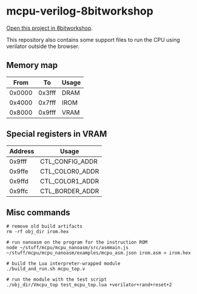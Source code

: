 # mcpu-verilog-8bitworkshop

[Open this project in 8bitworkshop](http://8bitworkshop.com/redir.html?platform=verilog&githubURL=https%3A%2F%2Fgithub.com%2Fmax1220%2Fmcpu-verilog-8bitworkshop&file=mcpu_top.v).


This repository also contains some support files to run the CPU using verilator outside the browser.

## Memory map

|   From |     To |  Usage |
| ------ | ------ | ------ |
| 0x0000 | 0x3fff |   DRAM |
| 0x4000 | 0x7fff |   IROM |
| 0x8000 | 0x9fff |   VRAM |

## Special registers in VRAM

| Address |           Usage |
| ------- | --------------- |
|  0x9fff | CTL_CONFIG_ADDR |
|  0x9ffe | CTL_COLOR0_ADDR |
|  0x9ffd | CTL_COLOR1_ADDR |
|  0x9ffc | CTL_BORDER_ADDR |

## Misc commands

```
# remove old build artifacts
rm -rf obj_dir irom.hex

# run nanoasm on the program for the instruction ROM
node ~/stuff/mcpu/mcpu_nanoasm/src/asmmain.js ~/stuff/mcpu/mcpu_nanoasm/examples/mcpu_asm.json irom.asm > irom.hex

# build the Lua interpreter-wrapped module
./build_and_run.sh mcpu_top.v

# run the module with the test script
./obj_dir/Vmcpu_top test_mcpu_top.lua +verilator+rand+reset+2

```